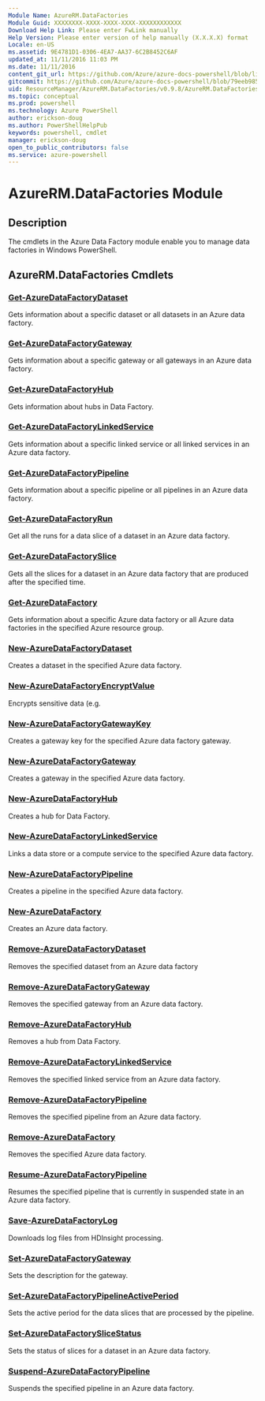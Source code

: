 ```yaml
---
Module Name: AzureRM.DataFactories
Module Guid: XXXXXXXX-XXXX-XXXX-XXXX-XXXXXXXXXXXX
Download Help Link: Please enter FwLink manually
Help Version: Please enter version of help manually (X.X.X.X) format
Locale: en-US
ms.assetid: 9E4781D1-0306-4EA7-AA37-6C2B8452C6AF
updated_at: 11/11/2016 11:03 PM
ms.date: 11/11/2016
content_git_url: https://github.com/Azure/azure-docs-powershell/blob/live/azureps-cmdlets-docs/ResourceManager/AzureRM.DataFactories/v0.9.8/AzureRM.DataFactories.md
gitcommit: https://github.com/Azure/azure-docs-powershell/blob/79eeb985ea480979357fb4695832a0c3d29a48bf/azureps-cmdlets-docs/ResourceManager/AzureRM.DataFactories/v0.9.8/AzureRM.DataFactories.md
uid: ResourceManager/AzureRM.DataFactories/v0.9.8/AzureRM.DataFactories.md
ms.topic: conceptual
ms.prod: powershell
ms.technology: Azure PowerShell
author: erickson-doug
ms.author: PowerShellHelpPub
keywords: powershell, cmdlet
manager: erickson-doug
open_to_public_contributors: false
ms.service: azure-powershell
---
```


# AzureRM.DataFactories Module
## Description
The cmdlets in the Azure Data Factory module enable you to manage data factories in Windows PowerShell.

## AzureRM.DataFactories Cmdlets
### [Get-AzureDataFactoryDataset](./Get-AzureDataFactoryDataset.md)
Gets information about a specific dataset or all datasets in an Azure data factory.


### [Get-AzureDataFactoryGateway](./Get-AzureDataFactoryGateway.md)
Gets information about a specific gateway or all gateways in an Azure data factory.


### [Get-AzureDataFactoryHub](./Get-AzureDataFactoryHub.md)
Gets information about hubs in Data Factory.


### [Get-AzureDataFactoryLinkedService](./Get-AzureDataFactoryLinkedService.md)
Gets information about a specific linked service or all linked services in an Azure data factory.


### [Get-AzureDataFactoryPipeline](./Get-AzureDataFactoryPipeline.md)
Gets information about a specific pipeline or all pipelines in an Azure data factory.


### [Get-AzureDataFactoryRun](./Get-AzureDataFactoryRun.md)
Get all the runs for a data slice of a dataset in an Azure data factory.


### [Get-AzureDataFactorySlice](./Get-AzureDataFactorySlice.md)
Gets all the slices for a dataset in an Azure data factory that are produced after the specified time.


### [Get-AzureDataFactory](./Get-AzureDataFactory.md)
Gets information about a specific Azure data factory or all Azure data factories in the specified Azure resource group.


### [New-AzureDataFactoryDataset](./New-AzureDataFactoryDataset.md)
Creates a dataset in the specified Azure data factory.


### [New-AzureDataFactoryEncryptValue](./New-AzureDataFactoryEncryptValue.md)
Encrypts sensitive data (e.g.


### [New-AzureDataFactoryGatewayKey](./New-AzureDataFactoryGatewayKey.md)
Creates a gateway key for the specified Azure data factory gateway.


### [New-AzureDataFactoryGateway](./New-AzureDataFactoryGateway.md)
Creates a gateway in the specified Azure data factory.


### [New-AzureDataFactoryHub](./New-AzureDataFactoryHub.md)
Creates a hub for Data Factory.


### [New-AzureDataFactoryLinkedService](./New-AzureDataFactoryLinkedService.md)
Links a data store or a compute service to the specified Azure data factory.


### [New-AzureDataFactoryPipeline](./New-AzureDataFactoryPipeline.md)
Creates a pipeline in the specified Azure data factory.


### [New-AzureDataFactory](./New-AzureDataFactory.md)
Creates an Azure data factory.


### [Remove-AzureDataFactoryDataset](./Remove-AzureDataFactoryDataset.md)
Removes the specified dataset from an Azure data factory


### [Remove-AzureDataFactoryGateway](./Remove-AzureDataFactoryGateway.md)
Removes the specified gateway from an Azure data factory.


### [Remove-AzureDataFactoryHub](./Remove-AzureDataFactoryHub.md)
Removes a hub from Data Factory.


### [Remove-AzureDataFactoryLinkedService](./Remove-AzureDataFactoryLinkedService.md)
Removes the specified linked service from an Azure data factory.


### [Remove-AzureDataFactoryPipeline](./Remove-AzureDataFactoryPipeline.md)
Removes the specified pipeline from an Azure data factory.


### [Remove-AzureDataFactory](./Remove-AzureDataFactory.md)
Removes the specified Azure data factory.


### [Resume-AzureDataFactoryPipeline](./Resume-AzureDataFactoryPipeline.md)
Resumes the specified pipeline that is currently in suspended state in an Azure data factory.


### [Save-AzureDataFactoryLog](./Save-AzureDataFactoryLog.md)
Downloads log files from HDInsight processing.


### [Set-AzureDataFactoryGateway](./Set-AzureDataFactoryGateway.md)
Sets the description for the gateway.


### [Set-AzureDataFactoryPipelineActivePeriod](./Set-AzureDataFactoryPipelineActivePeriod.md)
Sets the active period for the data slices that are processed by the pipeline.


### [Set-AzureDataFactorySliceStatus](./Set-AzureDataFactorySliceStatus.md)
Sets the status of slices for a dataset in an Azure data factory.


### [Suspend-AzureDataFactoryPipeline](./Suspend-AzureDataFactoryPipeline.md)
Suspends the specified pipeline in an Azure data factory.



